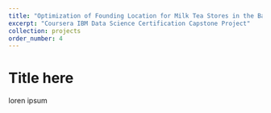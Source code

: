 ```yaml
---
title: "Optimization of Founding Location for Milk Tea Stores in the Bay Area"
excerpt: "Coursera IBM Data Science Certification Capstone Project"
collection: projects
order_number: 4
---
```


Title here
===========
loren ipsum 